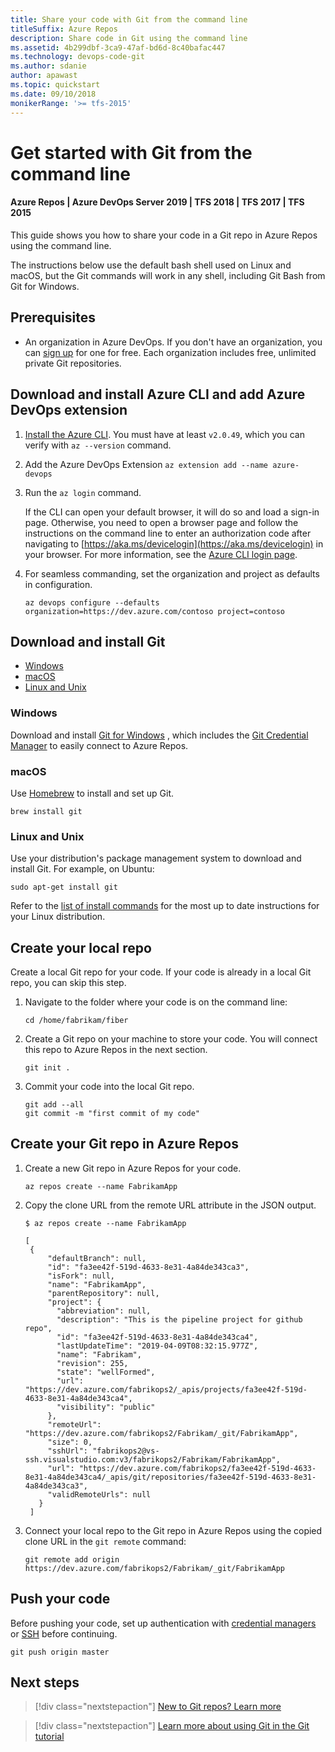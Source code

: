 ```yaml
---
title: Share your code with Git from the command line
titleSuffix: Azure Repos
description: Share code in Git using the command line
ms.assetid: 4b299dbf-3ca9-47af-bd6d-8c40bafac447
ms.technology: devops-code-git 
ms.author: sdanie
author: apawast
ms.topic: quickstart
ms.date: 09/10/2018
monikerRange: '>= tfs-2015'
---
```


# Get started with Git from the command line

#### Azure Repos | Azure DevOps Server 2019 | TFS 2018 | TFS 2017 | TFS 2015

This guide shows you how to share your code in a Git repo in Azure Repos using the command line.

The instructions below use the default bash shell used on Linux and macOS, but the Git commands will work in any shell, including Git Bash from Git for Windows.

## Prerequisites

* An organization in Azure DevOps. If you don't have an organization, you can [sign up](../../organizations/accounts/create-organization.md) for one for free. Each organization includes free, unlimited private Git repositories.

## Download and install Azure CLI and add Azure DevOps extension
1. [Install the Azure CLI](https://docs.microsoft.com/cli/azure/install-azure-cli). You must have at least `v2.0.49`, which you can verify with `az --version` command.

2. Add the Azure DevOps Extension `az extension add --name azure-devops`

3. Run the `az login` command.

    If the CLI can open your default browser, it will do so and load a sign-in page. Otherwise, you need to open a
    browser page and follow the instructions on the command line to enter an authorization code after navigating to
    [https://aka.ms/devicelogin](https://aka.ms/devicelogin) in your browser. For more information, see the
    [Azure CLI login page](https://docs.microsoft.com/cli/azure/authenticate-azure-cli?view=azure-cli-latest).
  
4. For seamless commanding, set the organization and project as defaults in configuration.
 
    `az devops configure --defaults organization=https://dev.azure.com/contoso project=contoso`
    
## Download and install Git

* [Windows](#windows)
* [macOS](#macos)
* [Linux and Unix](#linux-and-unix)

### Windows

Download and install [Git for Windows](https://git-scm.com/download/win) , which includes the [Git Credential Manager](set-up-credential-managers.md) to 
easily connect to Azure Repos. 

### macOS

Use [Homebrew](https://brew.sh/) to install and set up Git.

```
brew install git
```

### Linux and Unix

Use your distribution's package management system to download and install Git. For example, on Ubuntu:

```
sudo apt-get install git
```

Refer to the [list of install commands](https://git-scm.com/download/linux) for the most up to date instructions for your Linux distribution.

## Create your local repo

Create a local Git repo for your code. If your code is already in a local Git repo, you can skip this step.

1. Navigate to the folder where your code is on the command line:

    ```
    cd /home/fabrikam/fiber
    ```

2. Create a Git repo on your machine to store your code. You will connect this repo to Azure Repos in the next section.

    ```
    git init .
    ```

3. Commit your code into the local Git repo.

    ```
    git add --all
    git commit -m "first commit of my code"
    ```

## Create your Git repo in Azure Repos

1. Create a new Git repo in Azure Repos for your code. 

   ```
   az repos create --name FabrikamApp
   ```
   
2. Copy the clone URL from the remote URL attribute in the JSON output.
    
   ```
   $ az repos create --name FabrikamApp
   
   [
    {          
        "defaultBranch": null,
        "id": "fa3ee42f-519d-4633-8e31-4a84de343ca3",
        "isFork": null,
        "name": "FabrikamApp",
        "parentRepository": null,
        "project": {
          "abbreviation": null,
          "description": "This is the pipeline project for github repo",
          "id": "fa3ee42f-519d-4633-8e31-4a84de343ca4",
          "lastUpdateTime": "2019-04-09T08:32:15.977Z",
          "name": "Fabrikam",
          "revision": 255,
          "state": "wellFormed",
          "url": "https://dev.azure.com/fabrikops2/_apis/projects/fa3ee42f-519d-4633-8e31-4a84de343ca4",
          "visibility": "public"
        },
        "remoteUrl": "https://dev.azure.com/fabrikops2/Fabrikam/_git/FabrikamApp",
        "size": 0,
        "sshUrl": "fabrikops2@vs-ssh.visualstudio.com:v3/fabrikops2/Fabrikam/FabrikamApp",
        "url": "https://dev.azure.com/fabrikops2/fa3ee42f-519d-4633-8e31-4a84de343ca4/_apis/git/repositories/fa3ee42f-519d-4633-8e31-4a84de343ca3",
        "validRemoteUrls": null
      }
    ]
   ```

3. Connect your local repo to the Git repo in Azure Repos using the copied clone URL in the `git remote` command:

    ```
    git remote add origin https://dev.azure.com/fabrikops2/Fabrikam/_git/FabrikamApp
    ```


## Push your code 

Before pushing your code, set up authentication with [credential managers](set-up-credential-managers.md) or [SSH](use-ssh-keys-to-authenticate.md) before continuing.

```
git push origin master
```

## Next steps

> [!div class="nextstepaction"]
> [New to Git repos? Learn more](/azure/devops/learn/git/set-up-a-git-repository)

> [!div class="nextstepaction"]
> [Learn more about using Git in the Git tutorial](gitworkflow.md)
